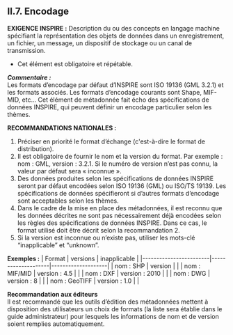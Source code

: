 ## II.7. Encodage

**EXIGENCE INSPIRE :**
Description du ou des concepts en langage machine spécifiant la représentation des objets de données dans un enregistrement, un fichier, un message, un dispositif de stockage ou un canal de transmission.
- Cet élément est obligatoire et répétable.

**_Commentaire :_**  
Les formats d’encodage par défaut d’INSPIRE sont ISO 19136 (GML 3.2.1) et les formats associés. Les formats d’encodage courants sont Shape, MIF-MID, etc…
Cet élément de métadonnée fait écho des spécifications de données INSPIRE, qui peuvent définir un encodage particulier selon les thèmes.

**RECOMMANDATIONS NATIONALES :**
1. Préciser en priorité le format d’échange (c'est-à-dire le format de distribution).
2. Il est obligatoire de fournir le nom et la version du format. Par exemple : nom : GML, version : 3.2.1. Si le numéro de version n’est pas connu, la valeur par défaut sera « inconnue ».
3. Des données produites selon les spécifications de données INSPIRE seront par défaut encodées selon ISO 19136 (GML) ou ISO/TS 19139. Les spécifications de données spécifieront si d’autres formats d’encodage sont acceptables selon les thèmes.
4. Dans le cadre de la mise en place des métadonnées, il est reconnu que les données décrites ne sont pas nécessairement déjà encodées selon les règles des spécifications de données INSPIRE. Dans ce cas, le format utilisé doit être décrit selon la recommandation 2.
5. Si la version est inconnue ou n’existe pas, utiliser les mots-clé “inapplicable” et “unknown”.

**Exemples :**
| Format                 |     versions       | inapplicable       |
|------------------------|--------------------|--------------------|
| nom : SHP              |   version          |                    |
| nom : MIF/MID          |   version : 4.5    |                    |
| nom : DXF              |   version : 2010   |                    |
| nom : DWG              |   version : 8      |                    |
| nom : GeoTIFF          |   version : 1.0    |                    | 


**Recommandation aux éditeurs**  
Il est recommandé que les outils d’édition des métadonnées mettent à disposition des utilisateurs un choix de formats (la liste sera établie dans le guide administrateur) pour lesquels les informations de nom et de version soient remplies automatiquement.

